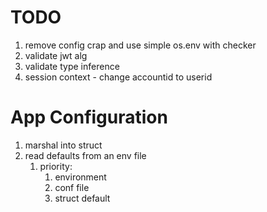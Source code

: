 # TODO

1. remove config crap and use simple os.env with checker
2. validate jwt alg
3. validate type inference
4. session context - change accountid to userid

# App Configuration

1. marshal into struct
2. read defaults from an env file
    1. priority:
        1. environment
        2. conf file
        3. struct default
